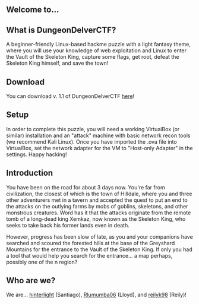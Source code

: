 ## Welcome to...

## What is DungeonDelverCTF?
A beginner-friendly Linux-based hackme puzzle with a light fantasy theme, where you will use your knowledge of web exploitation and Linux to enter the Vault of the Skeleton King, capture some flags, get root, defeat the Skeleton King himself, and save the town!

## Download
You can download v. 1.1 of DungeonDelverCTF [here](https://drive.google.com/file/d/17VGfTrA4YFOpHLq9IOvUhli1O8sHylF1/view?usp=sharing)!

## Setup

In order to complete this puzzle, you will need a working VirtualBox (or similar) installation and an "attack" machine with basic network recon tools (we recommend Kali Linux).  Once you have imported the .ova file into VirtualBox, set the network adapter for the VM to "Host-only Adapter" in the settings.  Happy hacking!

## Introduction

You have been on the road for about 3 days now.  You're far from civilization, the closest of which is the town of Hilldale, where you and three other adventurers met in a tavern and accepted the quest to put an end to the attacks on the outlying farms by mobs of goblins, skeletons, and other monstrous creatures.  Word has it that the attacks originate from the remote tomb of a long-dead king Xemkaz, now known as the Skeleton King, who seeks to take back his former lands even in death.  

However, progress has been slow of late, as you and your companions have searched and scoured the forested hills at the base of the Greyshard Mountains for the entrance to the Vault of the Skeleton King.  If only you had a tool that would help you search for the entrance… a map perhaps, possibly one of the n region?

## Who are we?

We are... [hinterlight](https://github.com/hinterlight) (Santiago), [Rlumumba06](https://github.com/rlumumba06) (Lloyd), and [reilyk98](https://github.com/reilyk98) (Reily)!
